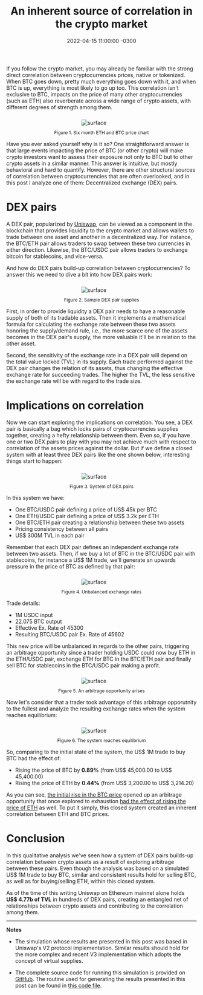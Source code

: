 ﻿---
layout: post
title: "An inherent source of correlation in the crypto market"
date: 2022-04-15 11:00:00 -0300
tags: crypto finance statistical-computing
---

If you follow the crypto market, you may already be familiar with the strong direct correlation between cryptocurrencies prices, native or tokenized. When BTC goes down, pretty much everything goes down with it, and when BTC is up, everything is most likely to go up too. This correlation isn't exclusive to BTC, impacts on the price of many other cryptocurrencies (such as ETH) also reverberate across a wide range of crypto assets, with different degrees of strength among them.

<p align="center">
  <img style="max-width: 100%; max-height: 480px; margin: 10px 0 10px -40px" src="{{ site.baseurl }}/images/p30/btc-eth-6month.png" alt="surface"/>
  <br><label style="font-size: 12px;">Figure 1. Six month ETH and BTC price chart</label>
</p>

Have you ever asked yourself why is it so? One straightforward answer is that large events impacting the price of BTC (or other crypto) will make crypto investors want to assess their exposure not only to BTC but to other crypto assets in a similar manner. This answer is intuitive, but mostly behavioral and hard to quantify. However, there are other structural sources of correlation between cryptocurrencies that are often overlooked, and in this post I analyze one of them: Decentralized exchange (DEX) pairs.

DEX pairs
============

A DEX pair, popularized by [Uniswap](https://uniswap.org/), can be viewed as a component in the blockchain that provides liquidity to the crypto market and allows wallets to trade between one asset and another in a decentralized way. For instance, the BTC/ETH pair allows traders to swap between these two currencies in either direction. Likewise, the BTC/USDC pair allows traders to exchange bitcoin for stablecoins, and vice-versa.

And how do DEX pairs build-up correlation between cryptocurrencies? To answer this we need to dive a bit into how DEX pairs work:

<p align="center">
  <img style="max-width: 100%; max-height: 300px; margin: 10px 0 10px -40px" src="{{ site.baseurl }}/images/p30/dex-pair-supplies.png" alt="surface"/>
  <br><label style="font-size: 12px;">Figure 2. Sample DEX pair supplies</label>
</p>

First, in order to provide liquidity a DEX pair needs to have a reasonable supply of both of its tradable assets. Then it implements a mathematical formula for calculating the exchange rate between these two assets honoring the supply/demand rule, i.e., the more scarce one of the assets becomes in the DEX pair's supply, the more valuable it'll be in relation to the other asset.

Second, the sensitivity of the exchange rate in a DEX pair will depend on the total value locked (TVL) in its supply. Each trade performed against the DEX pair changes the relation of its assets, thus changing the effective exchange rate for succeeding trades. The higher the TVL, the less sensitive the exchange rate will be with regard to the trade size.

Implications on correlation
============

Now we can start exploring the implications on correlation. You see, a DEX pair is basically a bag which locks pairs of cryptocurrencies supplies together, creating a hefty relationship between them. Even so, if you have one or two DEX pairs to play with you may not achieve much with respect to correlation of the assets prices against the dollar. But if we define a closed system with at least three DEX pairs like the one shown below, interesting things start to happen:

<p align="center">
  <img style="max-width: 100%; max-height: 280px; margin: 10px 0 10px -40px" src="{{ site.baseurl }}/images/p30/3-pairs-system.png" alt="surface"/>
  <br><label style="font-size: 12px;">Figure 3. System of DEX pairs</label>
</p>

In this system we have:
* One BTC/USDC pair defining a price of US$ 45k per BTC
* One ETH/USDC pair defining a price of US$ 3.2k per ETH
* One BTC/ETH pair creating a relationship between these two assets
* Pricing consistency between all pairs
* US$ 300M TVL in each pair

Remember that each DEX pair defines an independent exchange rate between two assets. Then, if we buy a lot of BTC in the BTC/USDC pair with stablecoins, for instance a US$ 1M trade, we'll generate an upwards pressure in the price of BTC as defined by that pair:

<p align="center">
  <img style="max-width: 100%; max-height: 280px; margin: 10px 0 10px -40px" src="{{ site.baseurl }}/images/p30/3-pairs-system-unbalanced.png" alt="surface"/>
  <br><label style="font-size: 12px;">Figure 4. Unbalanced exchange rates</label>
</p>

Trade details:
* 1M USDC input
* 22.075 BTC output
* Effective Ex. Rate of 45300
* Resulting BTC/USDC pair Ex. Rate of 45602

This new price will be unbalanced in regards to the other pairs, triggering an arbitrage opportunity since a trader holding USDC could now buy ETH in the ETH/USDC pair, exchange ETH for BTC in the BTC/ETH pair and finally sell BTC for stablecoins in the BTC/USDC pair making a profit.

<p align="center">
  <img style="max-width: 100%; max-height: 280px; margin: 10px 0 10px -40px" src="{{ site.baseurl }}/images/p30/arbitrage-opportunity.png" alt="surface"/>
  <br><label style="font-size: 12px;">Figure 5. An arbitrage opportunity arises</label>
</p>

Now let's consider that a trader took advantage of this arbitrage opporutnity to the fullest and analyze the resulting exchange rates when the system reaches equilibrium:

<p align="center">
  <img style="max-width: 100%; max-height: 280px; margin: 10px 0 10px -40px" src="{{ site.baseurl }}/images/p30/3-pairs-system-equilibrium.png" alt="surface"/>
  <br><label style="font-size: 12px;">Figure 6. The system reaches equilibrium</label>
</p>

So, comparing to the initial state of the system, the US$ 1M trade to buy BTC had the effect of:
* Rising the price of BTC by <b>0.89%</b> (from US$ 45,000.00 to US$ 45,400.00)
* Rising the price of ETH by <b>0.44%</b> (from US$ 3,200.00 to US$ 3,214.20)

As you can see, <u>the initial rise in the BTC price</u> opened up an arbitrage opportunity that once explored to exhaustion <u>had the effect of rising the price of ETH</u> as well. To put it simply, this closed system created an inherent correlation between ETH and BTC prices.


Conclusion
============

In this qualitative analysis we've seen how a system of DEX pairs builds-up correlation between crypto assets as a result of exploring arbitrage between these pairs. Even though the analysis was based on a simulated US$ 1M trade to buy BTC, similar and consistent results hold for selling BTC, as well as for buying/selling ETH, within this closed system.

As of the time of this writing Uniswap on Ethereum mainnet alone holds <b>US$ 4.77b of TVL</b> in hundreds of DEX pairs, creating an entangled net of relationships between crypto assets and contributing to the correlation among them.

---

<b>Notes</b>

* The simulation whose results are presented in this post was based in Uniswap's V2 protocol implementation. Similar results should hold for the more complex and recent V3 implementation which adopts the concept of virtual supplies.

* The complete source code for running this simulation is provided on [GitHub](https://github.com/TCGV/CryptoCorrelation). The routine used for generating the results presented in this post can be found in [this code file](https://github.com/TCGV/CryptoCorrelation/blob/0f23b80e677489ca4997cb2b45a0b8114f1c7fb9/Tcgv.CryptoCorrelation.App/Program.cs).